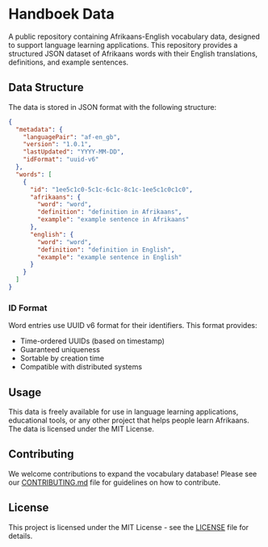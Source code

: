 # Handboek Data

A public repository containing Afrikaans-English vocabulary data, designed to support language learning applications. This repository provides a structured JSON dataset of Afrikaans words with their English translations, definitions, and example sentences.

## Data Structure

The data is stored in JSON format with the following structure:

```json
{
  "metadata": {
    "languagePair": "af-en_gb",
    "version": "1.0.1",
    "lastUpdated": "YYYY-MM-DD",
    "idFormat": "uuid-v6"
  },
  "words": [
    {
      "id": "1ee5c1c0-5c1c-6c1c-8c1c-1ee5c1c0c1c0",
      "afrikaans": {
        "word": "word",
        "definition": "definition in Afrikaans",
        "example": "example sentence in Afrikaans"
      },
      "english": {
        "word": "word",
        "definition": "definition in English",
        "example": "example sentence in English"
      }
    }
  ]
}
```

### ID Format

Word entries use UUID v6 format for their identifiers. This format provides:
- Time-ordered UUIDs (based on timestamp)
- Guaranteed uniqueness
- Sortable by creation time
- Compatible with distributed systems

## Usage

This data is freely available for use in language learning applications, educational tools, or any other project that helps people learn Afrikaans. The data is licensed under the MIT License.

## Contributing

We welcome contributions to expand the vocabulary database! Please see our [CONTRIBUTING.md](CONTRIBUTING.md) file for guidelines on how to contribute.

## License

This project is licensed under the MIT License - see the [LICENSE](LICENSE) file for details. 

